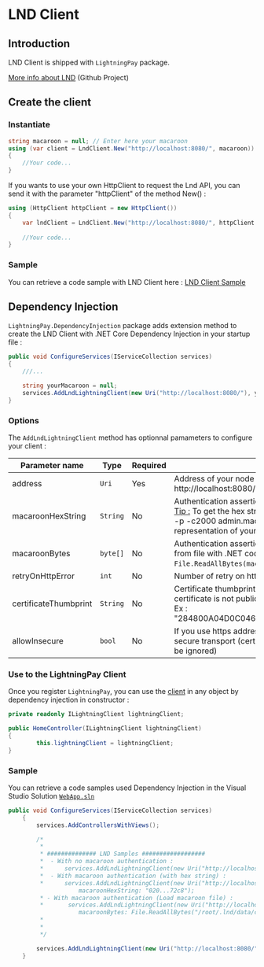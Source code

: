 # LND Client

## Introduction

LND Client is shipped with `LightningPay` package.

[More info about LND](https://github.com/lightningnetwork/lnd) (Github Project)

## Create the client

### Instantiate

```c#
string macaroon = null; // Enter here your macaroon
using (var client = LndClient.New("http://localhost:8080/", macaroon))
{
	//Your code...
}
```

If you wants to use your own HttpClient to request the Lnd API, you can send it with the parameter "httpClient" of the method New() : 

```c#
using (HttpClient httpClient = new HttpClient())
{
	var lndClient = LndClient.New("http://localhost:8080/", httpClient: httpClient);
    
	//Your code...
}
```

### Sample

You can retrieve a code sample with LND Client here : [LND Client Sample](/samples/LightningPay.Samples.Console/LndClientSample.cs)

## Dependency Injection

`LightningPay.DependencyInjection` package adds extension method to create the LND Client with .NET Core Dependency Injection in your startup file : 

```c#
public void ConfigureServices(IServiceCollection services)
{
	///...

	string yourMacaroon = null;
	services.AddLndLightningClient(new Uri("http://localhost:8080/"), yourMacaroon);
}


```

### Options

The `AddLndLightningClient` method has optionnal pamameters to configure your client : 

| Parameter name        | Type     | Required | Description                                                  |
| --------------------- | -------- | -------- | ------------------------------------------------------------ |
| address               | `Uri`    | Yes      | Address of your node server with port (example : http://localhost:8080/) |
| macaroonHexString     | `String` | No       | Authentication assertion in hex string format<br /><u>Tip :</u> To get the hex string of your, type the command xxd -p -c2000 admin.macaroon to get the hex representation of your file. |
| macaroonBytes         | `byte[]` | No       | Authentication assertion in Byte array (to load macaron from file with .NET code `File.ReadAllBytes(macaroonFilePath)` ) |
| retryOnHttpError      | `int`    | No       | Number of retry on http error                                |
| certificateThumbprint | `String` | No       | Certificate thumbprint used for your https address if the certificate is not public<br />Ex : "284800A04D0C046636EBE60C37A4F527B8B550F3" |
| allowInsecure         | `bool`   | No       | If you use https address, determine if you allow non secure transport (certificateThumbprint parameter will be ignored) |

### Use to the LightningPay Client

Once you register `LightningPay`, you can use the [client](/documentation/client.md) in any object by dependency injection in constructor : 

```c#
private readonly ILightningClient lightningClient;

public HomeController(ILightningClient lightningClient)
{
        this.lightningClient = lightningClient;
}
```

### Sample

You can retrieve a code samples used Dependency Injection in the Visual Studio Solution [`WebApp.sln`](/samples)

```c#
public void ConfigureServices(IServiceCollection services)
    {
        services.AddControllersWithViews();

        /*
         * 
         * ############## LND Samples ##################
         *  - With no macaroon authentication : 
         *      services.AddLndLightningClient(new Uri("http://localhost:8080/"));
         *  - With macaroon authentication (with hex string) : 
         *      services.AddLndLightningClient(new Uri("http://localhost:8080/"),
                    macaroonHexString: "020...72c8");
         * - With macaroon authentication (Load macaroon file) : 
         *       services.AddLndLightningClient(new Uri("http://localhost:8080/"),
                    macaroonBytes: File.ReadAllBytes("/root/.lnd/data/chain/bitcoin/mainnet/invoice.macaroon"));
         * 
         * 
         */

        services.AddLndLightningClient(new Uri("http://localhost:8080/"));
    }
```